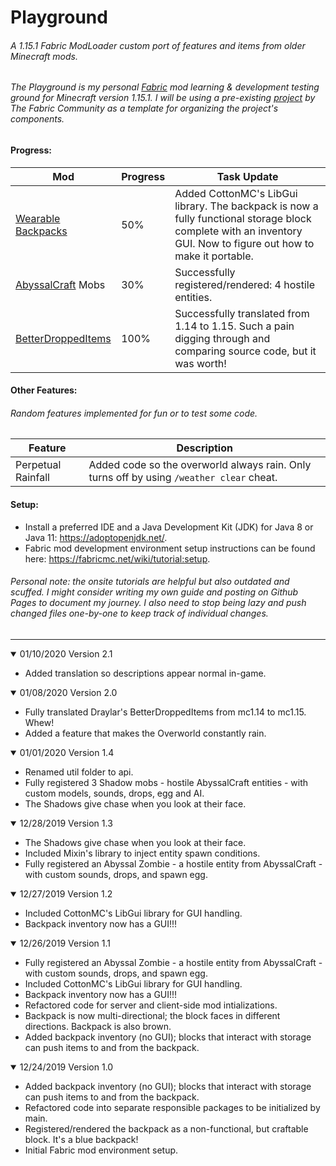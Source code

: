 # Playground

###### A 1.15.1 Fabric ModLoader custom port of features and items from older Minecraft mods.
###### The Playground is my personal [Fabric](https://fabricmc.net/) mod learning & development testing ground for Minecraft version 1.15.1. I will be using a pre-existing [project](https://github.com/fabric-community/the-hallow) by The Fabric Community as a template for organizing the project's components.

#### Progress:

|Mod|Progress|Task Update|
|---|--------|------|
|[Wearable Backpacks](https://www.curseforge.com/minecraft/mc-mods/wearable-backpacks)|50%|Added CottonMC's LibGui library. The backpack is now a fully functional storage block complete with an inventory GUI. Now to figure out how to make it portable.|
|[AbyssalCraft](https://www.curseforge.com/minecraft/mc-mods/abyssalcraft) Mobs|30%|Successfully registered/rendered: 4 hostile entities.|
|[BetterDroppedItems](https://www.curseforge.com/minecraft/mc-mods/better-dropped-items)|100%|Successfully translated from 1.14 to 1.15. Such a pain digging through and comparing source code, but it was worth!|

#### Other Features:

###### Random features implemented for fun or to test some code.

|Feature|Description|
|-------|-----------|
|Perpetual Rainfall|Added code so the overworld always rain. Only turns off by using `/weather clear` cheat.|

#### Setup:
* Install a preferred IDE and a Java Development Kit (JDK) for Java 8 or Java 11: https://adoptopenjdk.net/.
* Fabric mod development environment setup instructions can be found here: https://fabricmc.net/wiki/tutorial:setup.
###### Personal note: the onsite tutorials are helpful but also outdated and scuffed. I might consider writing my own guide and posting on Github Pages to document my journey. I also need to stop being lazy and push changed files one-by-one to keep track of individual changes.

---

<details open>
  <summary>01/10/2020 Version 2.1</summary>
  
  + Added translation so descriptions appear normal in-game.

</details>

<details open>
  <summary>01/08/2020 Version 2.0</summary>
  
  + Fully translated Draylar's BetterDroppedItems from mc1.14 to mc1.15. Whew!
  + Added a feature that makes the Overworld constantly rain.
  
</details>

<details open>
  <summary>01/01/2020 Version 1.4</summary>
  
  + Renamed util folder to api.
  + Fully registered 3 Shadow mobs - hostile AbyssalCraft entities - with custom models, sounds, drops, egg and AI.
  + The Shadows give chase when you look at their face.

</details>

<details open>
  <summary>12/28/2019 Version 1.3</summary>
  
  + The Shadows give chase when you look at their face.
  + Included Mixin's library to inject entity spawn conditions.
  + Fully registered an Abyssal Zombie - a hostile entity from AbyssalCraft - with custom sounds, drops, and spawn egg.

</details>

<details open>
  <summary>12/27/2019 Version 1.2</summary>
  
  + Included CottonMC's LibGui library for GUI handling.
  + Backpack inventory now has a GUI!!!

</details>

<details open>
  <summary>12/26/2019 Version 1.1</summary>

  + Fully registered an Abyssal Zombie - a hostile entity from AbyssalCraft - with custom sounds, drops, and spawn egg.
  + Included CottonMC's LibGui library for GUI handling.
  + Backpack inventory now has a GUI!!!
  + Refactored code for server and client-side mod intializations.
  + Backpack is now multi-directional; the block faces in different directions. Backpack is also brown.
  + Added backpack inventory (no GUI); blocks that interact with storage can push items to and from the backpack.

</details>

<details open>
  <summary>12/24/2019 Version 1.0</summary>

  + Added backpack inventory (no GUI); blocks that interact with storage can push items to and from the backpack.
  + Refactored code into separate responsible packages to be initialized by main.
  + Registered/rendered the backpack as a non-functional, but craftable block. It's a blue backpack!
  + Initial Fabric mod environment setup.

</details>
